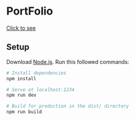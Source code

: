 # PortFolio
<a href="https://AkashJha518.github.io/akash-portfolio/">Click to see</a>


## Setup

Download [Node.js](https://nodejs.org/en/download/).
Run this followed commands:

``` bash
# Install dependencies
npm install

# Serve at localhost:1234
npm run dev

# Build for production in the dist/ directory
npm run build
```

